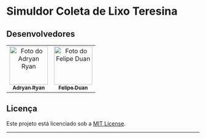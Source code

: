 # Simuldor Coleta de Lixo Teresina

## Desenvolvedores

<table>
  <tr>
    <td align="center"><a href="https://github.com/Adryanrr"><img src="https://github.com/Adryanrr.png" width="100px;" alt="Foto do Adryan Ryan"/><br /><sub><b>Adryan Ryan</b></sub></a></td>
    <td align="center"><a href="https://github.com/Adryanrr"><img src="https://github.com/FelipeDuan.png" width="100px;" alt="Foto do Felipe Duan"/><br /><sub><b>Felipe Duan</b></sub></a></td>
  </tr>
</table>

## Licença

Este projeto está licenciado sob a [MIT License](LICENSE).

---
